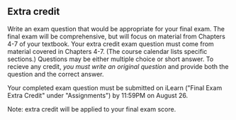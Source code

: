 ## Extra credit

Write an exam question that would be appropriate for your final exam. The final exam will be comprehensive, but will focus on material from Chapters 4-7 of your textbook. Your extra credit exam question must come from material covered in Chapters 4-7. (The course calendar lists specific sections.) Questions may be either multiple choice or short answer. To recieve any credit, *you must write an original question* and provide both the question and the correct answer.

Your completed exam question must be submitted on iLearn ("Final Exam Extra Credit" under "Assignments") by 11:59PM on August 26. 

Note: extra credit will be applied to your final exam score. 
